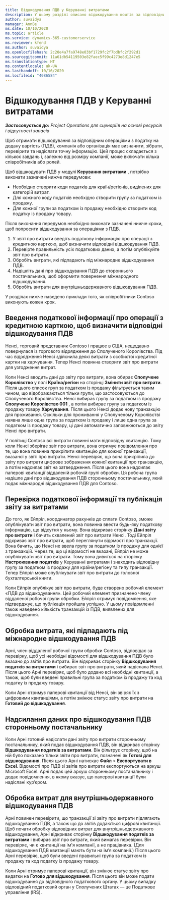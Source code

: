 ```yaml
---
title: Відшкодування ПДВ у Керуванні витратами
description: У цьому розділі описано відшкодування коштів за відповідними операціями з податку на додану вартість (ПДВ).
author: suvaidya
manager: AnnBe
ms.date: 10/10/2020
ms.topic: article
ms.service: dynamics-365-customerservice
ms.reviewer: kfend
ms.author: suvaidya
ms.openlocfilehash: 2c20e4a7fa9748e03bf1729fc2f7bdbfc2f292d1
ms.sourcegitcommit: 11a61db54119503e82faec5f99c4273e8d1247e5
ms.translationtype: HT
ms.contentlocale: uk-UA
ms.lasthandoff: 10/16/2020
ms.locfileid: "4086584"
---
```

# <a name="vat-recovery-in-expense-management"></a>Відшкодування ПДВ у Керуванні витратами

_**Застосовується до:** Project Operations для сценаріїв на основі ресурсів і відсутності запасів_

Щоб отримати відшкодування за відповідним операціями з податку на додану вартість (ПДВ), компанія або організація має визначити, зібрати, перевірити та надіслати точну інформацію. Цей процес складається з кількох завдань і, залежно від розміру компанії, може включати кілька співробітників або ролей.

Щоб відшкодувати ПДВ у модулі **Керування витратами** , потрібно виконати зазначені нижче передумови:

- Необхідно створити коди податків для країн/регіонів, виділених для категорій витрат.
- Для кожного коду податків необхідно створити групу за податком із продажу.
- Для кожної групи за податком із продажу необхідно створити код податку із продажу товару.

Після виконання передумов необхідно виконати зазначені нижче кроки, щоб попросити відшкодування за операціями з ПДВ.

1. У звіті про витрати введіть податкову інформацію про операції з кредитною карткою, щоб визначити відповідні відшкодування ПДВ.
2. Перевірте правильність усіх податкових даних, а потім опублікуйте звіт про витрати.
3. Обробіть витрати, які підпадають під міжнародне відшкодування ПДВ.
4. Надішліть дані про відшкодування ПДВ до стороннього постачальника, щоб оформити повернення міжнародного відшкодування.
5. Обробіть витрати для внутрішньодержавного відшкодування ПДВ.

У розділах нижче наведено приклади того, як співробітники Contoso виконують кожен крок.

## <a name="enter-tax-information-about-credit-card-transactions-to-identify-eligible-vat-refunds"></a>Введення податкової інформації про операції з кредитною карткою, щоб визначити відповідні відшкодування ПДВ

Ненсі, торговий представник Contoso і працює в США, нещодавно повернулася із торгового відрядження до Сполученого Королівства. Під час відрядження Ненсі здійснила деякі витрати з особистої кредитної картки на харчування. Тепер Ненсі повинна створити звіт про витрати для узгодження витрат.

Коли Ненсі вводить дані до звіту про витрати, вона обирає **Сполучене Королівство** у полі **Країна/регіон** на сторінці **Змінити звіт про витрати**. Після цього список груп за податком із продажу фільтрується таким чином, що відображаються тільки групи, що застосовуються до Сполученого Королівства. Ненсі вибирає групу за податком із продажу **Сполучене Королівство 001** , а потім вибирає групу за податком із продажу товару **Харчування**. Після цього Ненсі додає нову транзакцію для проживання. Оскільки для проживання у Сполученому Королівстві наявна лише одна група за податком із продажу і лише одна група за податком із продажу товару, ці дані автоматично заповнюються до звіту Ненсі про витрати.

У політиці Contoso всі витрати повинні мати відповідну квитанцію. Тому коли Ненсі зберігає звіт про витрати, вона отримує повідомлення про те, що вона повинна прикріпити квитанцію для кожної транзакції, вказаної у звіті про витрати. Ненсі перевіряє, що вона прикріпила до звіту про витрати цифрове зображення кожної квитанції про транзакцію, а потім надсилає звіт на затвердження. Після цього вона надсилає паперові квитанції віддаленій робочій групі обробки. Ця робоча група надішле дані про відшкодування ПДВ сторонньому постачальнику, який подає міжнародні відшкодування ПДВ для Contoso.

## <a name="verify-tax-information-and-post-an-expense-report"></a>Перевірка податкової інформації та публікація звіту за витратами

До того, як Ейпріл, координатор рахунків до сплати Contoso, зможе опублікувати звіт про витрати, вона повинна ввести будь-яку податкову інформацію, що відсутня у ньому. Вона відкриває сторінку **Дані звіту про витрати** і бачить схвалений звіт про витрати Ненсі. Тоді Ейпріл відкриває звіт про витрати, щоб переглянути відомості про транзакції. Вона бачить, що Ненсі не ввела групу за податком із продажу для однієї з транзакцій. Через те, що ці відомості не вказані, Ейпріл не може опублікувати звіт про витрати. Тому вона дивиться на сторінку **Настроювання податків** у Керуванні витратами і знаходить відповідну групу за податком із продажу для країни/регіону та типу транзакції. Тепер Ейпріл може опублікувати звіт про витрати до головної бухгалтерської книги.

Коли Ейпріл опублікує звіт про витрати, буде створено робочий елемент «ПДВ до відшкодування». Цей робочий елемент призначено члену віддаленої робочої групи обробки. Ейпріл отримує повідомлення, яке підтверджує, що публікація пройшла успішно. У цьому повідомленні також наведено кількість транзакцій із ПДВ, виявлених для відшкодування.

## <a name="process-expenses-that-are-eligible-for-international-vat-recovery"></a>Обробка витрата, які підпадають під міжнародне відшкодування ПДВ

Арні, член віддаленої робочої групи обробки Contoso, відповідає за перевірку, щоб усі необхідні відомості для відшкодування ПДВ було вказано до звітів про витрати. Він відкриває сторінку **Відшкодування податків за витратами** і вибирає звіт про витрати, який надіслала Ненсі. Після цього Арні перевіряє, щоб було додано всі необхідні квитанції, а також, щоб були введені правильні група за податком із продажу та код податку із продажу товару.

Коли Арні отримує паперові квитанції від Ненсі, він звіряє їх з цифровими квитанціями, а потім змінює статус звіту про витрати на **Готовий до відшкодування**.

## <a name="send-vat-recovery-data-to-the-third-party-vendor"></a>Надсилання даних про відшкодування ПДВ сторонньому постачальнику

Коли Арні готовий надіслати дані звіту про витрати сторонньому постачальнику, який подає відшкодування ПДВ, він відкриває сторінку **Відшкодування податків за витратами**. Він фільтрує сторінку, щоб на ній було показано тільки звіти про витрати, позначені як **Готові для відшкодування**. Після цього Арні натискає **Файл** &gt; **Експортувати в Excel**. Відомості про ПДВ зі звітів про витрати експортуються на аркуш Microsoft Excel. Арні подає цей аркуш сторонньому постачальнику і додає повідомлення, в якому вказує, що паперові квитанції були надіслані кур’єром.

## <a name="process-expenses-for-domestic-vat-recovery"></a>Обробка витрат для внутрішньодержавного відшкодування ПДВ

Арні повинен перевірити, що транзакції зі звіту про витрати підлягають відшкодуванню ПДВ, а також що до звітів додаються цифрові квитанції. Щоб почати обробку відповідних витрат для внутрішньодержавного відшкодування, Арні відкриває сторінку **Відшкодування податків за витратами** і вибирає звіт про витрати, який вимагає перевірки. Він перевіряє, чи є квитанції на ім'я компанії, а не працівника. (Для відшкодування ПДВ квитанції мають бути на ім’я компанії.) Після цього Арні перевіряє, щоб були введені правильні група за податком із продажу та код податку із продажу товару.

Коли Арні отримує паперові квитанції, він змінює статус звіту про видатки на **Готово для відшкодування**. Після цього він може подати відшкодування до відповідного податкового органу. У цьому випадку відповідний податковий орган у Сполучених Штатах — це Податкове управління (IRS).
